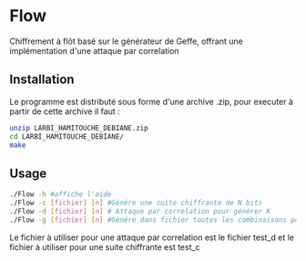 # Flow
Chiffrement à flôt basé sur le générateur de Geffe, offrant une implémentation d'une attaque par correlation


## Installation
Le programme est distributé sous forme d'une archive .zip, pour executer à partir de cette archive il faut :
```bash
unzip LARBI_HAMITOUCHE_DEBIANE.zip
cd LARBI_HAMITOUCHE_DEBIANE/
make
```


## Usage

```bash
./Flow -h #affiche l'aide
./Flow -c [fichier] [n] #Génére une suite chiffrante de N bits
./Flow -d [fichier] [n] # Attaque par correlation pour générer K
./Flow -g [fichier] [n] #Génére dans fichier toutes les combinaisons possbile sur n bits\n");
```
Le fichier à utiliser pour une attaque par correlation est le fichier test_d et le fichier à utiliser pour une suite chiffrante est test_c
